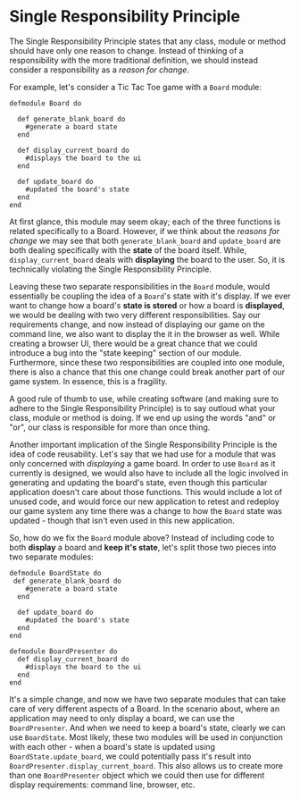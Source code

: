Single Responsibility Principle
===============================
The Single Responsibility Principle states that any class, module or
method should have only one reason to change. Instead of thinking of a
responsibility with the more traditional definition, we should instead
consider a responsibility as a *reason for change*. 

For example, let's consider a Tic Tac Toe game with a ```Board```
module:

```
defmodule Board do
  
  def generate_blank_board do 
    #generate a board state
  end
  
  def display_current_board do 
    #displays the board to the ui
  end
  
  def update_board do
    #updated the board's state
  end
end
```

At first glance, this module may seem okay; each of the three functions
is related specifically to a Board. However, if we think about the
*reasons for change* we may see that both ```generate_blank_board``` and
```update_board``` are both dealing specifically with the **state** of
the board itself. While, ```display_current_board``` deals with
**displaying** the board to the user. So, it is technically violating
the Single Responsibility Principle. 

Leaving these two separate responsibilities in the ```Board``` module,
would essentially be coupling the idea of a ```Board```'s state with
it's display. If we ever want to change how a board's **state is
stored** or how a board is **displayed**, we would be dealing with two
very different responsibilities.  Say our requirements change, and now
instead of displaying our game on the command line, we also want to
display the it in the browser as well. While creating a browser UI,
there would be a great chance that we could introduce a bug into the
"state keeping" section of our module. Furthermore, since these two
responsibilities are coupled into one module, there is also a chance
that this one change could break another part of our game system. In
essence, this is a fragility.

A good rule of thumb to use, while creating software (and making sure to
adhere to the Single Responsibility Principle) is to say outloud what
your class, module or method is doing. If we end up using the words
"and" or "or", our class is responsible for more than once thing.


Another important implication of the Single Responsibility Principle is
the idea of code reusability. Let's say that we had use for a module
that was only concerned with *displaying* a game board. In order to use
```Board``` as it currently is designed, we would also have to include
all the logic involved in generating and updating the board's state,
even though this particular application doesn't care about those
functions. This would include a lot of unused code, and would force our
new application to retest and redeploy our game system any time there
was a change to how the ```Board``` state was updated - though that
isn't even used in this new application.

So, how do we fix the ```Board``` module above? Instead of including
code to both **display** a board and **keep it's state**, let's split
those two pieces into two separate modules:
```
defmodule BoardState do
 def generate_blank_board do
    #generate a board state
  end

  def update_board do
    #updated the board's state
  end
end
```
```
defmodule BoardPresenter do
  def display_current_board do
    #displays the board to the ui
  end
end
```

It's a simple change, and now we have two separate modules that can take
care of very different aspects of a Board. In the scenario about, where
an application may need to only display a board, we can use the
```BoardPresenter```. And when we need to keep a board's state, clearly
we can use ```BoardState```. Most likely, these two modules will be used
in conjunction with each other - when a board's state is updated using
```BoardState.update_board```, we could potentially pass it's result
into ```BoardPresenter.display_current_board```. This also allows us to
create more than one ```BoardPresenter``` object which we could then use
for different display requirements: command line, browser, etc.
